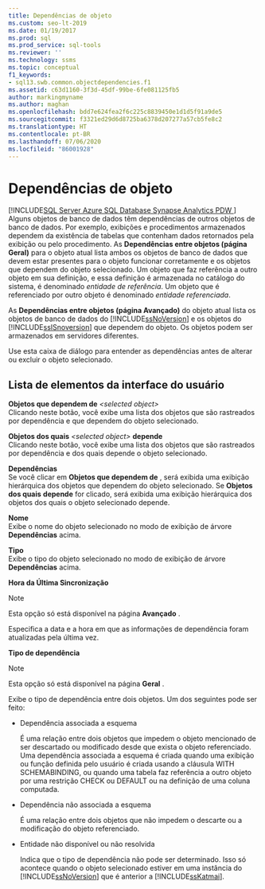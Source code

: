 ```yaml
---
title: Dependências de objeto
ms.custom: seo-lt-2019
ms.date: 01/19/2017
ms.prod: sql
ms.prod_service: sql-tools
ms.reviewer: ''
ms.technology: ssms
ms.topic: conceptual
f1_keywords:
- sql13.swb.common.objectdependencies.f1
ms.assetid: c63d1160-3f3d-45df-99be-6fe081125fb5
author: markingmyname
ms.author: maghan
ms.openlocfilehash: bdd7e624fea2f6c225c8839450e1d1d5f91a9de5
ms.sourcegitcommit: f3321ed29d6d8725ba6378d207277a57cb5fe8c2
ms.translationtype: HT
ms.contentlocale: pt-BR
ms.lasthandoff: 07/06/2020
ms.locfileid: "86001928"
---
```

# <a name="object-dependencies"></a>Dependências de objeto
[!INCLUDE[SQL Server Azure SQL Database Synapse Analytics PDW ](../../includes/applies-to-version/sql-asdb-asdbmi-asa-pdw.md)]
Alguns objetos de banco de dados têm dependências de outros objetos de banco de dados. Por exemplo, exibições e procedimentos armazenados dependem da existência de tabelas que contenham dados retornados pela exibição ou pelo procedimento. As **Dependências entre objetos (página Geral)** para o objeto atual lista ambos os objetos de banco de dados que devem estar presentes para o objeto funcionar corretamente e os objetos que dependem do objeto selecionado. Um objeto que faz referência a outro objeto em sua definição, e essa definição é armazenada no catálogo do sistema, é denominado *entidade de referência*. Um objeto que é referenciado por outro objeto é denominado *entidade referenciada*.  
  
As **Dependências entre objetos (página Avançado)** do objeto atual lista os objetos de banco de dados do [!INCLUDE[ssNoVersion](../../includes/ssnoversion-md.md)] e os objetos do [!INCLUDE[ssISnoversion](../../includes/ssisnoversion-md.md)] que dependem do objeto. Os objetos podem ser armazenados em servidores diferentes.  
  
Use esta caixa de diálogo para entender as dependências antes de alterar ou excluir o objeto selecionado.  
  
## <a name="ui-element-list"></a>Lista de elementos da interface do usuário  
**Objetos que dependem de** _\<selected object>_  
Clicando neste botão, você exibe uma lista dos objetos que são rastreados por dependência e que dependem do objeto selecionado.  
  
**Objetos dos quais** _\<selected object>_ **depende**  
Clicando neste botão, você exibe uma lista dos objetos que são rastreados por dependência e dos quais depende o objeto selecionado.  
  
**Dependências**  
Se você clicar em **Objetos que dependem de** *<selected object>* , será exibida uma exibição hierárquica dos objetos que dependem do objeto selecionado. Se **Objetos dos quais** *<selected object>* **depende** for clicado, será exibida uma exibição hierárquica dos objetos dos quais o objeto selecionado depende.  
  
**Nome**  
Exibe o nome do objeto selecionado no modo de exibição de árvore **Dependências** acima.  
  
**Tipo**  
Exibe o tipo do objeto selecionado no modo de exibição de árvore **Dependências** acima.  
  
**Hora da Última Sincronização**  
> [!NOTE]  
> Esta opção só está disponível na página **Avançado** .  
  
Especifica a data e a hora em que as informações de dependência foram atualizadas pela última vez.  
  
**Tipo de dependência**  
> [!NOTE]  
> Esta opção só está disponível na página **Geral** .  
  
Exibe o tipo de dependência entre dois objetos. Um dos seguintes pode ser feito:  
  
-   Dependência associada a esquema  
  
    É uma relação entre dois objetos que impedem o objeto mencionado de ser descartado ou modificado desde que exista o objeto referenciado. Uma dependência associada a esquema é criada quando uma exibição ou função definida pelo usuário é criada usando a cláusula WITH SCHEMABINDING, ou quando uma tabela faz referência a outro objeto por uma restrição CHECK ou DEFAULT ou na definição de uma coluna computada.  
  
-   Dependência não associada a esquema  
  
    É uma relação entre dois objetos que não impedem o descarte ou a modificação do objeto referenciado.  
  
-   Entidade não disponível ou não resolvida  
  
    Indica que o tipo de dependência não pode ser determinado. Isso só acontece quando o objeto selecionado estiver em uma instância do [!INCLUDE[ssNoVersion](../../includes/ssnoversion-md.md)] que é anterior a [!INCLUDE[ssKatmai](../../includes/sskatmai_md.md)].  
  
